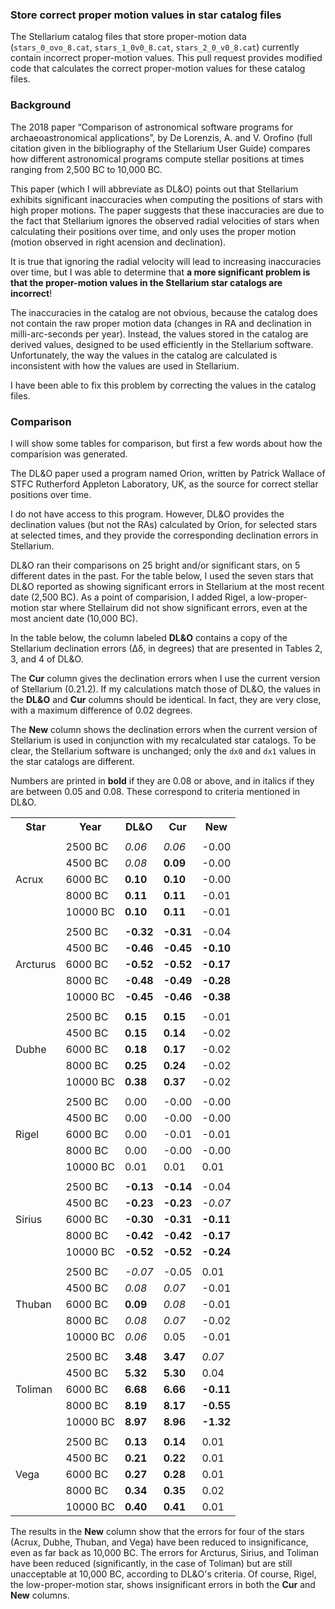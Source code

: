 
### Store correct proper motion values in star catalog files

The Stellarium catalog files that store proper-motion data (`stars_0_ovo_8.cat`, `stars_1_0v0_8.cat`, `stars_2_0_v0_8.cat`) 
currently contain incorrect proper-motion values.  This pull request provides modified code that
calculates the correct proper-motion values for these catalog files.

### Background

The 2018 paper “Comparison of astronomical software programs
for archaeoastronomical applications”, by De Lorenzis, A. and V. Orofino (full citation given in the
bibliography of the Stellarium User Guide) compares how different astronomical programs
compute stellar positions at  times ranging from 2,500 BC to 10,000 BC.  

This paper (which I will abbreviate as DL&O) 
points out that Stellarium exhibits significant inaccuracies when computing the positions of stars with
high proper motions.  The paper suggests that these inaccuracies are due to the fact that Stellarium
ignores the observed radial velocities of stars when calculating their positions over time, and only uses the
proper motion (motion observed in right acension and declination).

It is true that ignoring the radial velocity will lead to increasing inaccuracies over time, but I was able to determine
that **a more significant problem is that the proper-motion values in the Stellarium star catalogs are incorrect**!

The inaccuracies in the catalog are not obvious, because the catalog does not contain the raw proper motion data
(changes in RA and declination in milli-arc-seconds per year).  Instead, the values stored in the catalog are derived
values, designed to be used efficiently in the Stellarium software.  Unfortunately, the way the values in the
catalog are calculated is inconsistent with how the values are used in Stellarium.

I have been able to fix this problem by correcting the values in the catalog files.

### Comparison

I will show some tables for comparison, but first a few words about how the comparision
was generated.

The DL&O paper used a program named Orion, written 
by Patrick
Wallace of STFC Rutherford Appleton Laboratory, UK, as the source for correct stellar positions over time.

I do not have access to this program.  However, DL&O provides the declination values (but not the RAs) calculated
by Orion,
for selected stars at selected times, and they provide the corresponding declination errors in Stellarium.

<!--
(Ignore...)
However, the paper notes that the Cartes du Ciel program produces
hightly accurate positional values in the time frame of interest.  So I downloaded this program and
had it calculate a series of positions, using the same stars and the same dates as De Lorenzis and Orofino.
(It should be noted that in the Cartes du Ciel [source code on github](https://github.com/pchev/skychart), 
the ProperMotion procedure
has the comment, "communicated by Patrick Wallace, RAL Space, UK".)
-->

DL&O ran their comparisons on 25 bright and/or significant stars, on 5 different dates in the past.
For the table below, I used the seven stars that DL&O reported as showing significant errors in Stellarium
at the most recent date (2,500 BC).
As a point of comparision, I added Rigel, a low-proper-motion star where Stellairum did not show significant errors, 
even at the most ancient date (10,000 BC).

In the table below, the column labeled **DL&O** contains a copy of the Stellarium
declination errors (∆δ, in degrees)
that are presented in Tables 2, 3, and 4 of DL&O.  

The **Cur** column gives
the declination errors when I use the current version of Stellarium (0.21.2).  If my calculations match those
of DL&O, the values in the **DL&O** and **Cur** columns should be identical.  In fact, they are very close, with a
maximum difference of 0.02 degrees.

The **New** column shows the declination errors when the current version of Stellarium is used in conjunction with
my recalculated star catalogs.  To be clear, the Stellarium software is unchanged; only the `dx0` and `dx1` values in
the star catalogs are different.  

Numbers are printed in **bold** if they are 0.08 or above, and in italics if they are between 0.05 and 0.08.  These 
correspond to criteria mentioned in DL&O. 


<table>
  <tr>
    <th>Star</th>
    <th>Year</th>
    <th>DL&O</th>
    <th>Cur</th>
    <th>New</th>
  </tr>
  <tr><td colspan="5"></td></tr>
  <tr>
    <td rowspan="5">Acrux</td>
    <td>2500 BC</td>
    <td><i>0.06</i></td>
    <td><i>0.06</i></td>
    <td>-0.00</td>
  </tr>
  <tr>
    <td>4500 BC</td>
    <td><i>0.08</i></td>
    <td><b>0.09</b></td>
    <td>-0.00</td>
  </tr>
  <tr>
    <td>6000 BC</td>
    <td><b>0.10</b></td>
    <td><b>0.10</b></td>
    <td>-0.00</td>
  </tr>
  <tr>
    <td>8000 BC</td>
    <td><b>0.11</b></td>
    <td><b>0.11</b></td>
    <td>-0.01</td>
  </tr>
  <tr>
    <td>10000 BC</td>
    <td><b>0.10</b></td>
    <td><b>0.11</b></td>
    <td>-0.01</td>
  </tr>
  <tr><td colspan="5"></td></tr>
  <tr>
    <td rowspan="5">Arcturus</td>
    <td>2500 BC</td>
    <td><b>-0.32</b></td>
    <td><b>-0.31</b></td>
    <td>-0.04</td>
  </tr>
  <tr>
    <td>4500 BC</td>
    <td><b>-0.46</b></td>
    <td><b>-0.45</b></td>
    <td><b>-0.10</b></td>
  </tr>
  <tr>
    <td>6000 BC</td>
    <td><b>-0.52</b></td>
    <td><b>-0.52</b></td>
    <td><b>-0.17</b></td>
  </tr>
  <tr>
    <td>8000 BC</td>
    <td><b>-0.48</b></td>
    <td><b>-0.49</b></td>
    <td><b>-0.28</b></td>
  </tr>
  <tr>
    <td>10000 BC</td>
    <td><b>-0.45</b></td>
    <td><b>-0.46</b></td>
    <td><b>-0.38</b></td>
  </tr>
  <tr><td colspan="5"></td></tr>
  <tr>
    <td rowspan="5">Dubhe</td>
    <td>2500 BC</td>
    <td><b>0.15</b></td>
    <td><b>0.15</b></td>
    <td>-0.01</td>
  </tr>
  <tr>
    <td>4500 BC</td>
    <td><b>0.15</b></td>
    <td><b>0.14</b></td>
    <td>-0.02</td>
  </tr>
  <tr>
    <td>6000 BC</td>
    <td><b>0.18</b></td>
    <td><b>0.17</b></td>
    <td>-0.02</td>
  </tr>
  <tr>
    <td>8000 BC</td>
    <td><b>0.25</b></td>
    <td><b>0.24</b></td>
    <td>-0.02</td>
  </tr>
  <tr>
    <td>10000 BC</td>
    <td><b>0.38</b></td>
    <td><b>0.37</b></td>
    <td>-0.02</td>
  </tr>
  <tr><td colspan="5"></td></tr>
  <tr>
    <td rowspan="5">Rigel</td>
    <td>2500 BC</td>
    <td>0.00</td>
    <td>-0.00</td>
    <td>-0.00</td>
  </tr>
  <tr>
    <td>4500 BC</td>
    <td>0.00</td>
    <td>-0.00</td>
    <td>-0.00</td>
  </tr>
  <tr>
    <td>6000 BC</td>
    <td>0.00</td>
    <td>-0.01</td>
    <td>-0.01</td>
  </tr>
  <tr>
    <td>8000 BC</td>
    <td>0.00</td>
    <td>-0.00</td>
    <td>-0.00</td>
  </tr>
  <tr>
    <td>10000 BC</td>
    <td>0.01</td>
    <td>0.01</td>
    <td>0.01</td>
  </tr>
  <tr><td colspan="5"></td></tr>
  <tr>
    <td rowspan="5">Sirius</td>
    <td>2500 BC</td>
    <td><b>-0.13</b></td>
    <td><b>-0.14</b></td>
    <td>-0.04</td>
  </tr>
  <tr>
    <td>4500 BC</td>
    <td><b>-0.23</b></td>
    <td><b>-0.23</b></td>
    <td><i>-0.07</i></td>
  </tr>
  <tr>
    <td>6000 BC</td>
    <td><b>-0.30</b></td>
    <td><b>-0.31</b></td>
    <td><b>-0.11</b></td>
  </tr>
  <tr>
    <td>8000 BC</td>
    <td><b>-0.42</b></td>
    <td><b>-0.42</b></td>
    <td><b>-0.17</b></td>
  </tr>
  <tr>
    <td>10000 BC</td>
    <td><b>-0.52</b></td>
    <td><b>-0.52</b></td>
    <td><b>-0.24</b></td>
  </tr>
  <tr><td colspan="5"></td></tr>
  <tr>
    <td rowspan="5">Thuban</td>
    <td>2500 BC</td>
    <td><i>-0.07</i></td>
    <td>-0.05</td>
    <td>0.01</td>
  </tr>
  <tr>
    <td>4500 BC</td>
    <td><i>0.08</i></td>
    <td><i>0.07</i></td>
    <td>-0.01</td>
  </tr>
  <tr>
    <td>6000 BC</td>
    <td><b>0.09</b></td>
    <td><i>0.08</i></td>
    <td>-0.01</td>
  </tr>
  <tr>
    <td>8000 BC</td>
    <td><i>0.08</i></td>
    <td><i>0.07</i></td>
    <td>-0.02</td>
  </tr>
  <tr>
    <td>10000 BC</td>
    <td><i>0.06</i></td>
    <td>0.05</td>
    <td>-0.01</td>
  </tr>
  <tr><td colspan="5"></td></tr>
  <tr>
    <td rowspan="5">Toliman</td>
    <td>2500 BC</td>
    <td><b>3.48</b></td>
    <td><b>3.47</b></td>
    <td><i>0.07</i></td>
  </tr>
  <tr>
    <td>4500 BC</td>
    <td><b>5.32</b></td>
    <td><b>5.30</b></td>
    <td>0.04</td>
  </tr>
  <tr>
    <td>6000 BC</td>
    <td><b>6.68</b></td>
    <td><b>6.66</b></td>
    <td><b>-0.11</b></td>
  </tr>
  <tr>
    <td>8000 BC</td>
    <td><b>8.19</b></td>
    <td><b>8.17</b></td>
    <td><b>-0.55</b></td>
  </tr>
  <tr>
    <td>10000 BC</td>
    <td><b>8.97</b></td>
    <td><b>8.96</b></td>
    <td><b>-1.32</b></td>
  </tr>
  <tr><td colspan="5"></td></tr>
  <tr>
    <td rowspan="5">Vega</td>
    <td>2500 BC</td>
    <td><b>0.13</b></td>
    <td><b>0.14</b></td>
    <td>0.01</td>
  </tr>
  <tr>
    <td>4500 BC</td>
    <td><b>0.21</b></td>
    <td><b>0.22</b></td>
    <td>0.01</td>
  </tr>
  <tr>
    <td>6000 BC</td>
    <td><b>0.27</b></td>
    <td><b>0.28</b></td>
    <td>0.01</td>
  </tr>
  <tr>
    <td>8000 BC</td>
    <td><b>0.34</b></td>
    <td><b>0.35</b></td>
    <td>0.02</td>
  </tr>
  <tr>
    <td>10000 BC</td>
    <td><b>0.40</b></td>
    <td><b>0.41</b></td>
    <td>0.01</td>
  </tr>
</table>

The results in the **New** column show that the errors for four of the stars (Acrux, Dubhe, Thuban, and Vega)
have been reduced to insignificance, even as far back as 10,000 BC.
The errors for Arcturus, Sirius, and Toliman have
been reduced (significantly, in the case of Toliman) but are still unacceptable at
10,000 BC, according to DL&O's criteria.
Of course, Rigel, the low-proper-motion star, shows insignificant errors in both the **Cur** and **New**
columns.
